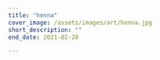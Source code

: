 ```yaml
---
title: "henna"
cover_image: /assets/images/art/henna.jpg
short_description: ""
end_date: 2021-02-20  

---
```

